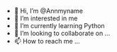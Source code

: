 - 👋 Hi, I’m @Annmyname
- 👀 I’m interested in me
- 🌱 I’m currently learning Python
- 💞️ I’m looking to collaborate on ...
- 📫 How to reach me ...

<!---
Annmyname/Annmyname is a ✨ special ✨ repository because its `README.md` (this file) appears on your GitHub profile.
You can click the Preview link to take a look at your changes.
--->
